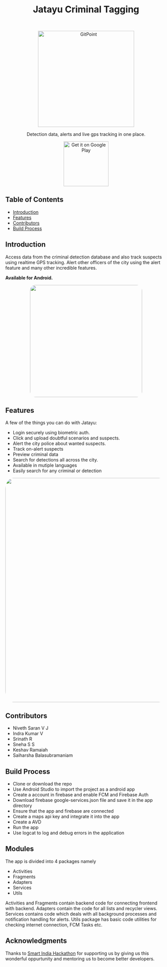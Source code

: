<h1 align="center"> Jatayu Criminal Tagging </h1> <br>
<p align="center">
  <a href="https://gitpoint.co/">
    <img alt="GitPoint" title="GitPoint" src="https://i.imgur.com/RKlSJO7.png" width="300">
  </a>
</p>

<p align="center">
  Detection data, alerts and live gps tracking in one place.
</p>

<p align="center">
  <!-- <a href="https://itunes.apple.com/us/app/gitpoint/id1251245162?mt=8">
    <img alt="Download on the App Store" title="App Store" src="http://i.imgur.com/0n2zqHD.png" width="140">
  </a> -->

  <a href="https://drive.google.com/file/d/1jf2gF54voIMy7eVFV71OjMqzVqdjYPup/view">
    <img alt="Get it on Google Play" title="Google Play" src="https://file.wiki/wp-content/uploads/2018/10/Download-Google-Drive-File-Stream-Offline-Installer-1.png" width="140">
  </a>
</p>

<!-- START doctoc generated TOC please keep comment here to allow auto update -->
<!-- DON'T EDIT THIS SECTION, INSTEAD RE-RUN doctoc TO UPDATE -->
## Table of Contents

- [Introduction](#introduction)
- [Features](#features)
- [Contributors](#contributors)
- [Build Process](#build-process)
<!-- - [Acknowledgments](#acknowledgments) -->

<!-- END doctoc generated TOC please keep comment here to allow auto update -->

## Introduction

<!-- [![Build Status](https://img.shields.io/travis/gitpoint/git-point.svg?style=flat-square)](https://travis-ci.org/gitpoint/git-point)
[![Coveralls](https://img.shields.io/coveralls/github/gitpoint/git-point.svg?style=flat-square)](https://coveralls.io/github/gitpoint/git-point)
[![All Contributors](https://img.shields.io/badge/all_contributors-73-orange.svg?style=flat-square)](./CONTRIBUTORS.md)
[![PRs Welcome](https://img.shields.io/badge/PRs-welcome-brightgreen.svg?style=flat-square)](http://makeapullrequest.com)
[![Commitizen friendly](https://img.shields.io/badge/commitizen-friendly-brightgreen.svg?style=flat-square)](http://commitizen.github.io/cz-cli/)
[![Gitter chat](https://img.shields.io/badge/chat-on_gitter-008080.svg?style=flat-square)](https://gitter.im/git-point) -->

Access data from the criminal detection database and also track suspects using realtime GPS tracking. Alert other officers of the city using the alert feature and many other incredible features.

**Available for Android.**

<p align="center">
  <img src = "https://i.imgur.com/wLR0t2q.jpg" width=350 style="border-radius:5%;">
</p>

## Features

A few of the things you can do with Jatayu:

* Login securely using biometric auth.
* Click and upload doubtful scenarios and suspects.
* Alert the city police about wanted suspects.
* Track on-alert suspects
* Preview criminal data
* Search for detections all across the city.
* Available in mutiple languages
* Easily search for any criminal or detection

<p align="center">
  <img src = "https://i.imgur.com/qK5LRqx.png" width=700 style="border-radius:5%;">
</p>


## Contributors

* Niveth Saran V J
* Indra Kumar V
* Srinath R
* Sneha S S
* Keshav Ramaiah
* Saiharsha Balasubramaniam

## Build Process

- Clone or download the repo
- Use Android Studio to import the project as a android app
- Create a account in firebase and enable FCM and Firebase Auth
- Download firebase google-services.json file and save it in the app directory
- Ensure that the app and firebase are connected
- Create a maps api key and integrate it into the app
- Create a AVD
- Run the app
- Use logcat to log and debug errors in the application
<!-- 
Please take a look at the [contributing guidelines](./CONTRIBUTING.md) for a detailed process on how to build your application as well as troubleshooting information. -->
<!-- 
**Development Keys**: The `CLIENT_ID` and `CLIENT_SECRET` in `api/index.js` are for development purposes and do not represent the actual application keys. Feel free to use them or use a new set of keys by creating an [OAuth application](https://github.com/settings/applications/new) of your own. Set the "Authorization callback URL" to `gitpoint://welcome`. -->
<!-- 
## Backers [![Backers on Open Collective](https://opencollective.com/git-point/backers/badge.svg)](#backers)

Thank you to all our backers! 🙏 [[Become a backer](https://opencollective.com/git-point#backer)]

<a href="https://opencollective.com/git-point#backers" target="_blank"><img src="https://opencollective.com/git-point/backers.svg?width=890"></a>

## Sponsors [![Sponsors on Open Collective](https://opencollective.com/git-point/sponsors/badge.svg)](#sponsors)

Support this project by becoming a sponsor. Your logo will show up here with a link to your website. [[Become a sponsor](https://opencollective.com/git-point#sponsor)]

<a href="https://opencollective.com/git-point/sponsor/0/website" target="_blank"><img src="https://opencollective.com/git-point/sponsor/0/avatar.svg"></a>
<a href="https://opencollective.com/git-point/sponsor/1/website" target="_blank"><img src="https://opencollective.com/git-point/sponsor/1/avatar.svg"></a>
<a href="https://opencollective.com/git-point/sponsor/2/website" target="_blank"><img src="https://opencollective.com/git-point/sponsor/2/avatar.svg"></a>
<a href="https://opencollective.com/git-point/sponsor/3/website" target="_blank"><img src="https://opencollective.com/git-point/sponsor/3/avatar.svg"></a>
<a href="https://opencollective.com/git-point/sponsor/4/website" target="_blank"><img src="https://opencollective.com/git-point/sponsor/4/avatar.svg"></a>
<a href="https://opencollective.com/git-point/sponsor/5/website" target="_blank"><img src="https://opencollective.com/git-point/sponsor/5/avatar.svg"></a>
<a href="https://opencollective.com/git-point/sponsor/6/website" target="_blank"><img src="https://opencollective.com/git-point/sponsor/6/avatar.svg"></a>
<a href="https://opencollective.com/git-point/sponsor/7/website" target="_blank"><img src="https://opencollective.com/git-point/sponsor/7/avatar.svg"></a>
<a href="https://opencollective.com/git-point/sponsor/8/website" target="_blank"><img src="https://opencollective.com/git-point/sponsor/8/avatar.svg"></a>
<a href="https://opencollective.com/git-point/sponsor/9/website" target="_blank"><img src="https://opencollective.com/git-point/sponsor/9/avatar.svg"></a>

-->

## Modules

<p>The app is divided into 4 packages namely</p>

- Activities
- Fragments
- Adapters
- Services
- Utils

<p>Activities and Fragments contain backend code for connecting frontend with backend. Adapters contain the code for all lists and recycler views. Services contains code which deals with all background processes and notification handling for alerts. Utils package has basic code utilities for checking internet connection, FCM Tasks etc.</p>


## Acknowledgments

Thanks to [Smart India Hackathon](https://www.sih.gov.in/) for supporting us by giving us this wonderful oppurtunity and mentoring us to become better developers.